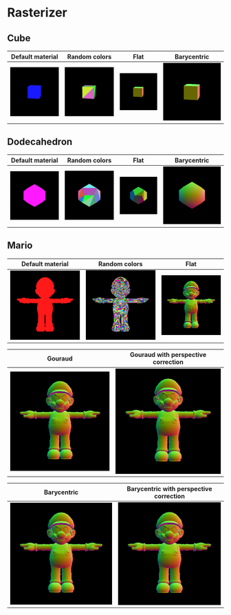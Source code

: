 Rasterizer
==========

Cube
----

Default material | Random colors | Flat | Barycentric
:---------------:|:-------------:|:----:|:-----------:
![Default material](https://raw.githubusercontent.com/ascn/rasterizer/master/img/cube.png) | ![Random colors](https://raw.githubusercontent.com/ascn/rasterizer/master/img/cube_random.png) | ![Flat shading](https://raw.githubusercontent.com/ascn/rasterizer/master/img/cube_norm_flat.png) | ![Barycentric](https://raw.githubusercontent.com/ascn/rasterizer/master/img/cube_norm_bary.png)

Dodecahedron
------------

Default material | Random colors | Flat | Barycentric
:---------------:|:-------------:|:----:|:-----------:
![Default material](https://raw.githubusercontent.com/ascn/rasterizer/master/img/dodecahedron.png) | ![Random colors](https://raw.githubusercontent.com/ascn/rasterizer/master/img/dodecahedron_random.png) | ![Flat shading](https://raw.githubusercontent.com/ascn/rasterizer/master/img/dodecahedron_norm_flat.png) | ![Barycentric](https://raw.githubusercontent.com/ascn/rasterizer/master/img/dodecahedron_norm_bary.png)

Mario
-----

Default material | Random colors | Flat
:---------------:|:-------------:|:-:
![Default material](https://raw.githubusercontent.com/ascn/rasterizer/master/img/wahoo.png) | ![Random colors](https://raw.githubusercontent.com/ascn/rasterizer/master/img/wahoo_random.png) | ![Flat shading](https://raw.githubusercontent.com/ascn/rasterizer/master/img/wahoo_norm_flat.png)

Gouraud | Gouraud with perspective correction
:-----------:|:---------------:
![Flat shading](https://raw.githubusercontent.com/ascn/rasterizer/master/img/wahoo_norm_gouraud.png) | ![Gouraud shading - not perfect](https://raw.githubusercontent.com/ascn/rasterizer/master/img/wahoo_norm_gouraud_z.png)

Barycentric | Barycentric with perspective correction
:-:|:-:
![Barycentric](https://raw.githubusercontent.com/ascn/rasterizer/master/img/wahoo_norm_bary.png) | ![Barycentric with perspective correction](https://raw.githubusercontent.com/ascn/rasterizer/master/img/wahoo_norm_bary_z.png)
